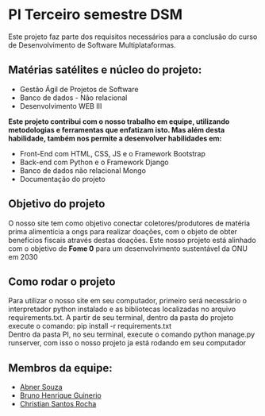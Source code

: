 # PI Terceiro semestre DSM
 
Este projeto faz parte dos requisitos necessários para a conclusão do curso de Desenvolvimento de Software Multiplataformas.
 
## Matérias satélites e núcleo do projeto:
 
- Gestão Ágil de Projetos de Software
- Banco de dados - Não relacional
- Desenvolvimento WEB III
 
**Este projeto contribui com o nosso trabalho em equipe, utilizando metodologias e ferramentas que enfatizam isto. Mas além desta habilidade, também nos permite a desenvolver habilidades em:**
 
- Front-End com HTML, CSS, JS e o Framework Bootstrap
- Back-end com Python e o Framework Django
- Banco de dados não relacional Mongo
- Documentação do projeto
 
 
## Objetivo do projeto
 
O nosso site tem como objetivo conectar coletores/produtores de matéria prima alimentícia a ongs para realizar doações, com o objeto de obter benefícios fiscais através destas doações. Este nosso projeto está alinhado com o objetivo de **Fome 0** para um desenvolvimento sustentável da ONU em 2030

## Como rodar o projeto

Para utilizar o nosso site em seu computador, primeiro será necessário o interpretador python instalado e as bibliotecas localizadas no arquivo requirements.txt. A partir de seu terminal, dentro da pasta do projeto execute o comando: pip install -r requirements.txt<br>
Dentro da pasta PI, no seu terminal, execute o comando python manage.py runserver, com isso o nosso projeto ja está rodando em seu computador

## Membros da equipe:
 
- [Abner Souza](https://github.com/AbnerSouza2)
- [Bruno Henrique Guinerio](https://github.com/bruno87532)
- [Christian Santos Rocha](https://github.com/christiansrocha)